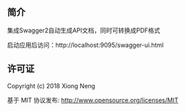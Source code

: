 
## 简介

集成Swagger2自动生成API文档，同时可转换成PDF格式

启动应用后访问：http://localhost:9095/swagger-ui.html

## 许可证

Copyright (c) 2018 Xiong Neng

基于 MIT 协议发布: <http://www.opensource.org/licenses/MIT>

